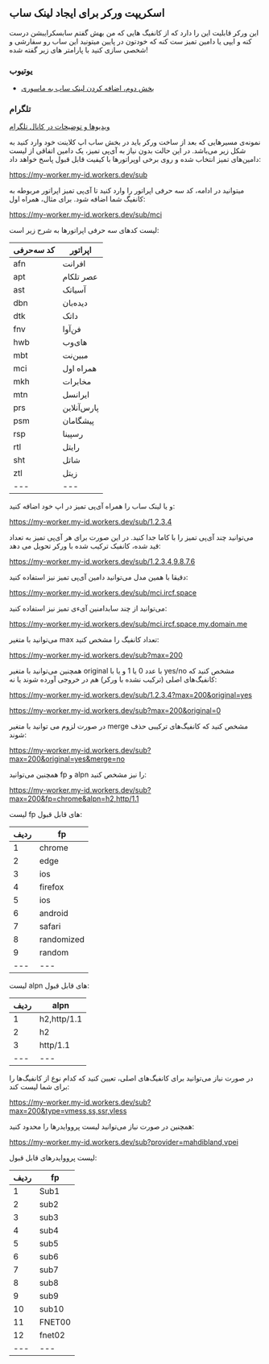 ## اسکریپت ورکر برای ایجاد لینک ساب

این ورکر قابلیت این را دارد که از کانفیگ هایی که   من بهش گفتم سابسکرایبشن درست کنه و ایپی یا دامین تمیز ست کنه که خودتون در پایین میتونید این ساب رو سفارشی و شخصی سازی کنید با پارامتر های زیر گفته شده! 

### یوتیوب

- [بخش دوم، اضافه کردن لینک ساب به ماسوری](https://youtu.be/Pq5FWdG31Yc)

### تلگرام

[ویدیوها و توضیحات در کانال تلگرام](https://t.me/FNET00)


نمونه‌ی مسیرهایی که بعد از ساخت ورکر باید در بخش ساب اپ کلاینت خود وارد کنید به شکل زیر می‌باشد. در این حالت بدون نیاز به آی‌پی تمیز، یک دامین اتفاقی از لیست دامین‌های تمیز انتخاب شده و روی برخی اوپراتورها با کیفیت قابل قبول پاسخ خواهد داد:

https://my-worker.my-id.workers.dev/sub


میتوانید در ادامه، کد سه حرفی اپراتور را وارد کنید تا آی‌پی تمیز اپراتور مربوطه به کانفیگ شما اضافه شود. برای مثال، همراه اول:

https://my-worker.my-id.workers.dev/sub/mci


لیست کدهای سه حرفی اپراتورها به شرح زیر است:

کد سه‌حرفی  | اپراتور      
---         | --- 
afn         | افرانت       
apt         | عصر تلکام    
ast         | آسیاتک       
dbn         | دیده‌بان     
dtk         | داتک    
fnv         | فن‌آوا        
hwb         | های‌وب        
mbt         | مبین‌نت       
mci         | همراه اول    
mkh         | مخابرات      
mtn         | ایرانسل      
prs         | پارس‌آنلاین    
psm         | پیشگامان    
rsp         | رسپینا       
rtl         | رایتل        
sht         | شاتل         
ztl         | زیتل
---         | ---


و یا لینک ساب را همراه آی‌پی تمیز در اپ خود اضافه کنید:

https://my-worker.my-id.workers.dev/sub/1.2.3.4

می‌توانید چند آی‌پی تمیز را با کاما جدا کنید. در این صورت برای هر آی‌پی تمیز به تعداد قید شده، کانفیک ترکیب شده با ورکر تحویل می دهد:

https://my-worker.my-id.workers.dev/sub/1.2.3.4,9.8.7.6

دقیقا با همین مدل می‌توانید دامین آی‌پی تمیز نیز استفاده کنید:

https://my-worker.my-id.workers.dev/sub/mci.ircf.space

می‌توانید از چند سابدامنین آیءی تمیز نیز استفاده کنید:

https://my-worker.my-id.workers.dev/sub/mci.ircf.space,my.domain.me

می‌توانید با متغیر max تعداد کانفیگ را مشخص کنید:

https://my-worker.my-id.workers.dev/sub?max=200

همچنین می‌توانید با متغیر original با عدد 0 یا 1 و یا با yes/no مشخص کنید که کانفیگ‌های اصلی (ترکیب نشده با ورکر) هم در خروجی آورده شوند یا نه:

https://my-worker.my-id.workers.dev/sub/1.2.3.4?max=200&original=yes

https://my-worker.my-id.workers.dev/sub?max=200&original=0

در صورت لزوم می توانید با متغیر merge مشخص کنید که کانفیگ‌های ترکیبی حذف شوند:

https://my-worker.my-id.workers.dev/sub?max=200&original=yes&merge=no

همچنین می‌توانید fp و alpn را نیز مشخص کنید:

https://my-worker.my-id.workers.dev/sub?max=200&fp=chrome&alpn=h2,http/1.1

لیست fp های قابل قبول:

ردیف | fp
---  | ---
 1   | chrome
 2   | edge
 3   | ios
 4   | firefox
 5   | ios
 6   | android
 7   | safari
 8   | randomized
 9   | random
---  | ---

لیست alpn های قابل قبول:

ردیف | alpn
---  | ---
1    | h2,http/1.1
2    | h2
3    | http/1.1
---  | ---


در صورت نیاز می‌توانید برای کانفیگ‌های اصلی، تعیین کنید که کدام نوع از کانفیگ‌ها را برای شما لیست کند:

https://my-worker.my-id.workers.dev/sub?max=200&type=vmess,ss,ssr,vless

همچنین در صورت نیاز می‌توانید لیست پرووایدرها را محدود کنید:

https://my-worker.my-id.workers.dev/sub?provider=mahdibland,vpei

لیست پرووایدرهای قابل قبول:

ردیف | fp
---  | ---
 1   | Sub1
 2   | sub2
 3   | sub3
 4   | sub4
 5   | sub5
 6   | sub6
 7   | sub7
 8   | sub8
 9   | sub9
 10  | sub10
 11  | FNET00
 12  | fnet02
---  | ---
